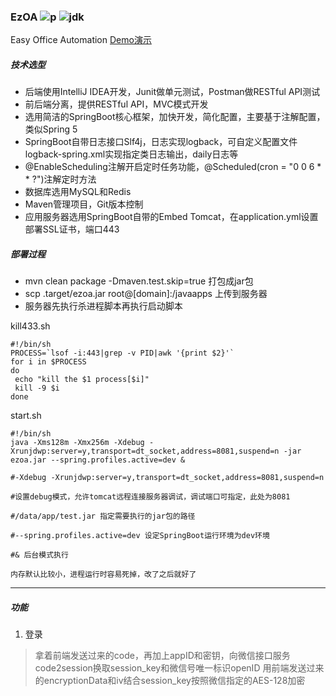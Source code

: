 ### EzOA ![p](http://progressed.io/bar/10)   ![jdk](https://img.shields.io/badge/jdk-1.8-brightgreen.svg)
Easy Office Automation [Demo演示](https://github.com/Stackneveroverflow/ezOA-MiniProgram)

##### 技术选型
* 后端使用IntelliJ IDEA开发，Junit做单元测试，Postman做RESTful API测试
* 前后端分离，提供RESTful API，MVC模式开发
* 选用简洁的SpringBoot核心框架，加快开发，简化配置，主要基于注解配置，类似Spring 5
* SpringBoot自带日志接口Slf4j，日志实现logback，可自定义配置文件logback-spring.xml实现指定类日志输出，daily日志等
* @EnableScheduling注解开启定时任务功能，@Scheduled(cron = "0 0 6 * * ?")注解定时方法
* 数据库选用MySQL和Redis
* Maven管理项目，Git版本控制
* 应用服务器选用SpringBoot自带的Embed Tomcat，在application.yml设置部署SSL证书，端口443

##### 部署过程
* mvn clean package -Dmaven.test.skip=true 打包成jar包
* scp .target/ezoa.jar root@[domain]:/javaapps 上传到服务器
* 服务器先执行杀进程脚本再执行启动脚本

kill433.sh
```
#!/bin/sh
PROCESS=`lsof -i:443|grep -v PID|awk '{print $2}'`
for i in $PROCESS
do
 echo "kill the $1 process[$i]"
 kill -9 $i
done
```
start.sh
```
#!/bin/sh
java -Xms128m -Xmx256m -Xdebug -Xrunjdwp:server=y,transport=dt_socket,address=8081,suspend=n -jar ezoa.jar --spring.profiles.active=dev &

#-Xdebug -Xrunjdwp:server=y,transport=dt_socket,address=8081,suspend=n

#设置debug模式，允许tomcat远程连接服务器调试，调试端口可指定，此处为8081

#/data/app/test.jar 指定需要执行的jar包的路径

#--spring.profiles.active=dev 设定SpringBoot运行环境为dev环境

#& 后台模式执行
```
`内存默认比较小，进程运行时容易死掉，改了之后就好了`

---

##### 功能
1. 登录
>拿着前端发送过来的code，再加上appID和密钥，向微信接口服务code2session换取session_key和微信号唯一标识openID
>用前端发送过来的encryptionData和iv结合session_key按照微信指定的AES-128加密
